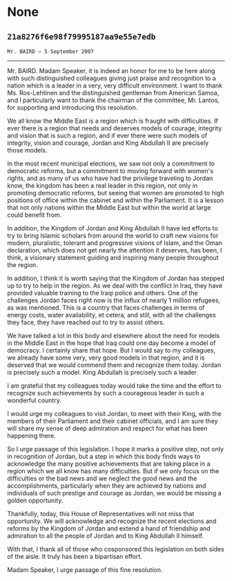 # None
## `21a8276f6e98f79995187aa9e55e7edb`
`Mr. BAIRD — 5 September 2007`

---


Mr. BAIRD. Madam Speaker, it is indeed an honor for me to be here 
along with such distinguished colleagues giving just praise and 
recognition to a nation which is a leader in a very, very difficult 
environment. I want to thank Ms. Ros-Lehtinen and the distinguished 
gentleman from American Samoa, and I particularly want to thank the 
chairman of the committee, Mr. Lantos, for supporting and introducing 
this resolution.

We all know the Middle East is a region which is fraught with 
difficulties. If ever there is a region that needs and deserves models 
of courage, integrity and vision that is such a region, and if ever 
there were such models of integrity, vision and courage, Jordan and 
King Abdullah II are precisely those models.

In the most recent municipal elections, we saw not only a commitment 
to democratic reforms, but a commitment to moving forward with women's 
rights, and as many of us who have had the privilege traveling to 
Jordan know, the kingdom has been a real leader in this region, not 
only in promoting democratic reforms, but seeing that women are 
promoted to high positions of office within the cabinet and within the 
Parliament. It is a lesson that not only nations within the Middle East 
but within the world at large could benefit from.

In addition, the Kingdom of Jordan and King Abdullah II have led 
efforts to try to bring Islamic scholars from around the world to craft 
new visions for modern, pluralistic, tolerant and progressive visions 
of Islam, and the Oman declaration, which does not get nearly the 
attention it deserves, has been, I think, a visionary statement guiding 
and inspiring many people throughout the region.

In addition, I think it is worth saying that the Kingdom of Jordan 
has stepped up to try to help in the region. As we deal with the 
conflict in Iraq, they have provided valuable training to the Iraqi 
police and others. One of the challenges Jordan faces right now is the 
influx of nearly 1 million refugees, as was mentioned. This is a 
country that faces challenges in terms of energy costs, water 
availability, et cetera, and still, with all the challenges they face, 
they have reached out to try to assist others.

We have talked a lot in this body and elsewhere about the need for 
models in the Middle East in the hope that Iraq could one day become a 
model of democracy. I certainly share that hope. But I would say to my 
colleagues, we already have some very, very good models in that region, 
and it is deserved that we would commend them and recognize them today. 
Jordan is precisely such a model. King Abdullah is precisely such a 
leader.

I am grateful that my colleagues today would take the time and the 
effort to recognize such achievements by such a courageous leader in 
such a wonderful country.

I would urge my colleagues to visit Jordan, to meet with their King, 
with the members of their Parliament and their cabinet officials, and I 
am sure they will share my sense of deep admiration and respect for 
what has been happening there.

So I urge passage of this legislation. I hope it marks a positive 
step, not only in recognition of Jordan, but a step in which this body 
finds ways to acknowledge the many positive achievements that are 
taking place in a region which we all know has many difficulties. But 
if we only focus on the difficulties or the bad news and we neglect the 
good news and the accomplishments, particularly when they are achieved 
by nations and individuals of such prestige and courage as Jordan, we 
would be missing a golden opportunity.

Thankfully, today, this House of Representatives will not miss that 
opportunity. We will acknowledge and recognize the recent elections and 
reforms by the Kingdom of Jordan and extend a hand of friendship and 
admiration to all the people of Jordan and to King Abdullah II himself.

With that, I thank all of those who cosponsored this legislation on 
both sides of the aisle. It truly has been a bipartisan effort.

Madam Speaker, I urge passage of this fine resolution.